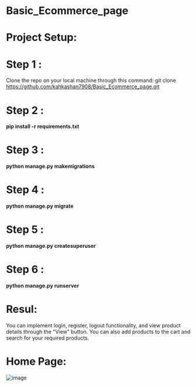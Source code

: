 # Basic_Ecommerce_page
# Project Setup:
# Step 1 :
Clone the repo on your local machine through this command: git clone https://github.com/kahkashan7908/Basic_Ecommerce_page.git
# Step 2 : 
**pip install -r requirements.txt**
# Step 3 :  
**python manage.py makemigrations**
# Step 4 : 
**python manage.py migrate**
# Step 5 : 
**python manage.py createsuperuser**
# Step 6 :
**python manage.py runserver**
# Resul:
You can implement login, register, logout functionality, and view product details through the "View" button. You can also add products to the cart and search for your required products.
# Home Page:
![image](https://github.com/kahkashan7908/Basic_Ecommerce_page/assets/109336765/4b92987e-3dfc-4f55-ba39-d632fe05b33c)







